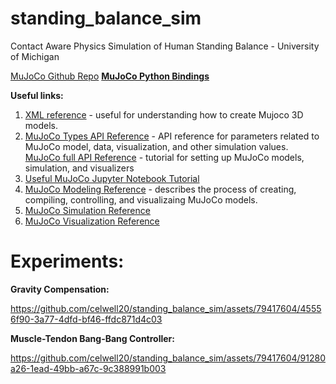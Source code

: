 # standing_balance_sim
Contact Aware Physics Simulation of Human Standing Balance - University of Michigan

[MuJoCo Github Repo](https://github.com/google-deepmind/mujoco?tab=readme-ov-file)
**[MuJoCo Python Bindings](https://mujoco.readthedocs.io/en/latest/python.html)**

**Useful links:**

1. [XML reference](https://mujoco.readthedocs.io/en/stable/XMLreference.html#body-geom) - useful for understanding how to create Mujoco 3D models.
2. [MuJoCo Types API Reference](https://mujoco.readthedocs.io/en/stable/APIreference/APItypes.html#mjtsensor) - API reference for parameters related to MuJoCo model, data, visualization, and other simulation values.
      [MuJoCo full API Reference](https://mujoco.readthedocs.io/en/latest/APIreference/index.html) - tutorial for setting up MuJoCo models, simulation, and visualizers
3. [Useful MuJoCo Jupyter Notebook Tutorial](https://colab.research.google.com/github/google-deepmind/mujoco/blob/main/python/tutorial.ipynb#scrollTo=Z6NDYJ8IOVt7)
4. [MuJoCo Modeling Reference](https://mujoco.readthedocs.io/en/stable/modeling.html) - describes the process of creating, compiling, controlling, and visualizaing MuJoCo models.
5. [MuJoCo Simulation Reference](https://mujoco.readthedocs.io/en/latest/programming/simulation.html#forward-dynamics)
6. [MuJoCo Visualization Reference](https://mujoco.readthedocs.io/en/latest/programming/visualization.html#rendering)

# **Experiments:**

**Gravity Compensation:**

https://github.com/celwell20/standing_balance_sim/assets/79417604/45556f90-3a77-4dfd-bf46-ffdc871d4c03




**Muscle-Tendon Bang-Bang Controller:**

https://github.com/celwell20/standing_balance_sim/assets/79417604/91280a26-1ead-49bb-a67c-9c388991b003



